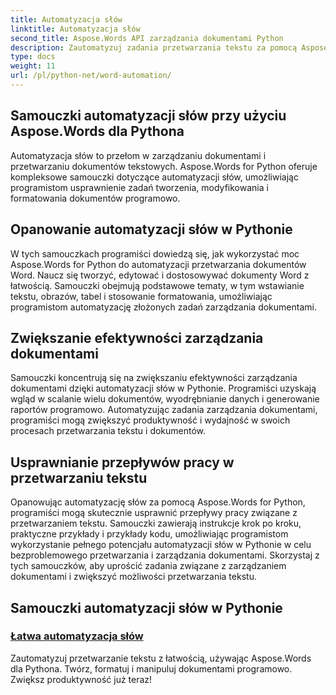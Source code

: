 ```yaml
---
title: Automatyzacja słów
linktitle: Automatyzacja słów
second_title: Aspose.Words API zarządzania dokumentami Python
description: Zautomatyzuj zadania przetwarzania tekstu za pomocą Aspose.Words dla Pythona. Usprawnij zarządzanie dokumentami i zwiększ wydajność automatyzacji tekstu.
type: docs
weight: 11
url: /pl/python-net/word-automation/
---
```

## Samouczki automatyzacji słów przy użyciu Aspose.Words dla Pythona

Automatyzacja słów to przełom w zarządzaniu dokumentami i przetwarzaniu dokumentów tekstowych. Aspose.Words for Python oferuje kompleksowe samouczki dotyczące automatyzacji słów, umożliwiając programistom usprawnienie zadań tworzenia, modyfikowania i formatowania dokumentów programowo.

## Opanowanie automatyzacji słów w Pythonie

W tych samouczkach programiści dowiedzą się, jak wykorzystać moc Aspose.Words for Python do automatyzacji przetwarzania dokumentów Word. Naucz się tworzyć, edytować i dostosowywać dokumenty Word z łatwością. Samouczki obejmują podstawowe tematy, w tym wstawianie tekstu, obrazów, tabel i stosowanie formatowania, umożliwiając programistom automatyzację złożonych zadań zarządzania dokumentami.

## Zwiększanie efektywności zarządzania dokumentami

Samouczki koncentrują się na zwiększaniu efektywności zarządzania dokumentami dzięki automatyzacji słów w Pythonie. Programiści uzyskają wgląd w scalanie wielu dokumentów, wyodrębnianie danych i generowanie raportów programowo. Automatyzując zadania zarządzania dokumentami, programiści mogą zwiększyć produktywność i wydajność w swoich procesach przetwarzania tekstu i dokumentów.

## Usprawnianie przepływów pracy w przetwarzaniu tekstu

Opanowując automatyzację słów za pomocą Aspose.Words for Python, programiści mogą skutecznie usprawnić przepływy pracy związane z przetwarzaniem tekstu. Samouczki zawierają instrukcje krok po kroku, praktyczne przykłady i przykłady kodu, umożliwiając programistom wykorzystanie pełnego potencjału automatyzacji słów w Pythonie w celu bezproblemowego przetwarzania i zarządzania dokumentami. Skorzystaj z tych samouczków, aby uprościć zadania związane z zarządzaniem dokumentami i zwiększyć możliwości przetwarzania tekstu.

## Samouczki automatyzacji słów w Pythonie
### [Łatwa automatyzacja słów](./word-automation-made-easy/)
Zautomatyzuj przetwarzanie tekstu z łatwością, używając Aspose.Words dla Pythona. Twórz, formatuj i manipuluj dokumentami programowo. Zwiększ produktywność już teraz!